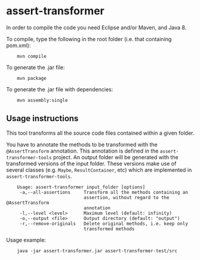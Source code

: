 # assert-transformer

In order to compile the code you need Eclipse and/or Maven, and Java 8.

To compile, type the following in the root folder (i.e. that containing pom.xml):

        mvn compile

To generate the .jar file:

        mvn package

To generate the .jar file with dependencies:

        mvn assembly:single

## Usage instructions

This tool transforms all the source code files contained within a given folder. 

You have to annotate the methods to be transformed with the `@AssertTransform` annotation. This annotation is defined in the `assert-transformer-tools` project. An output folder will be generated with the transformed versions of the input folder. These versions make use of several classes (e.g. `Maybe`, `ResultContainer`, etc) which are implemented in `assert-transformer-tools`.

        Usage: assert-transformer input_folder [options]
         -a,--all-assertions     Transform all the methods containing an
                                 assertion, without regard to the @AssertTransform
                                 annotation
         -l,--level <level>      Maximum level (default: infinity)
         -o,--output <file>      Output directory (default: "output")
         -r,--remove-originals   Delete original methods, i.e. keep only
                                 transformed methods

Usage example:

        java -jar assert-transformer.jar assert-transformer-test/src
